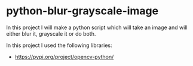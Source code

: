# python-blur-grayscale-image

In this project I will make a python script
which will take an image and will either
blur it, grayscale it or do both.

In this project I used the following libraries:
- https://pypi.org/project/opencv-python/